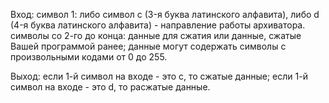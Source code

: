 Вход: символ 1: либо символ c (3-я буква латинского алфавита), либо d (4-я буква латинского алфавита) - направление работы архиватора. символы со 2-го до конца: данные для сжатия или данные, сжатые Вашей программой ранее; данные могут содержать символы с произвольными кодами от 0 до 255.

Выход: если 1-й символ на входе - это c, то сжатые данные; если 1-й символ на входе - это d, то расжатые данные.